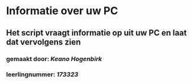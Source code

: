 # Informatie over uw PC

## Het script vraagt informatie op uit uw PC en laat dat vervolgens zien

### **gemaakt door:**  _Keano Hogenbirk_
### **leerlingnummer:** _173323_
